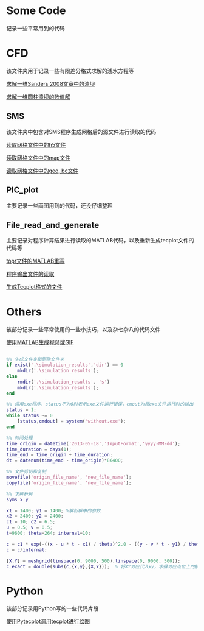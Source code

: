 # Some Code
记录一些平常用到的代码

# CFD

该文件夹用于记录一些有限差分格式求解的浅水方程等

[求解一维Sanders 2008文章中的溃坝](/CFD/Dam_break_2008.m)

[求解一维圆柱溃坝的数值解](/CFD/FDM_cycle_dam_break.m)



## SMS

该文件夹中包含对SMS程序生成网格后的源文件进行读取的代码

[读取网格文件中的h5文件](/SMS/SMS_h5.m)

[读取网格文件中的map文件](/SMS/SMS_map.m)

[读取网格文件中的geo, bc文件](/File_read_and_generate/topr.m)



## PIC_plot

主要记录一些画图用到的代码，还没仔细整理



## File_read_and_generate

主要记录对程序计算结果进行读取的MATLAB代码，以及重新生成tecplot文件的代码等

[topr文件的MATLAB重写](/File_read_and_generate/topr.m)

[程序输出文件的读取](/File_read_and_generate/result_process.m)

[生成Tecplot格式的文件](/File_read_and_generate/result_generate.m)



# Others

该部分记录一些平常使用的一些小技巧，以及杂七杂八的代码文件

[使用MATLAB生成视频或GIF](/Others/fenzikuosan.m)

~~~matlab

%% 生成文件夹和删除文件夹
if exist('.\simulation_results','dir') == 0
    mkdir('.\simulation_results');
else
    rmdir('.\simulation_results', 's')
    mkdir('.\simulation_results');
end

%% 调用exe程序，status不为0时表示exe文件运行错误，cmout为原exe文件运行时的输出
status = 1;
while status ~= 0
    [status,cmdout] = system('without.exe');
end

%% 时间处理
time_origin = datetime('2013-05-18','InputFormat','yyyy-MM-dd');
time_duration = days(1);
time_end = time_origin + time_duration;
dt = datenum(time_end - time_origin)*86400;

%% 文件剪切和复制
movefile('origin_file_name', 'new_file_name');
copyfile('origin_file_name', 'new_file_name');

%% 求解析解
syms x y

x1 = 1400; y1 = 1400; %解析解中的参数
x2 = 2400; y2 = 2400;
c1 = 10; c2 = 6.5;
u = 0.5; v = 0.5;
t=9600; theta=264; internal=10;

c = c1 * exp(-((x - u * t - x1) / theta)^2.0 - ((y - v * t - y1) / theta)^2.0) + c2 * exp(-((x - u * t - x2) / theta)^2.0 - ((y - v * t - y2) / theta)^2.0);  % 解析解的表达式
c = c/internal;

[X,Y] = meshgrid(linspace(0, 9000, 500),linspace(0, 9000, 500));
c_exact = double(subs(c,{x,y},{X,Y}));  % 将XY对应代入xy，求得对应点位上的解析解


~~~

# Python

该部分记录用Python写的一些代码片段

[使用Pytecplot调用tecplot进行绘图](/Python/test1.py)